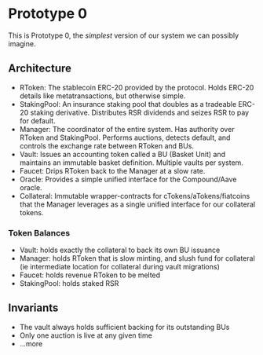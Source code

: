 # Prototype 0

This is Prototype 0, the _simplest_ version of our system we can possibly imagine.

## Architecture

- RToken: The stablecoin ERC-20 provided by the protocol. Holds ERC-20 details like metatransactions, but otherwise simple.
- StakingPool: An insurance staking pool that doubles as a tradeable ERC-20 staking derivative. Distributes RSR dividends and seizes RSR to pay for default.
- Manager: The coordinator of the entire system. Has authority over RToken and StakingPool. Performs auctions, detects default, and controls the exchange rate between RToken and BUs.
- Vault: Issues an accounting token called a BU (Basket Unit) and maintains an immutable basket definition. Multiple vaults per system.
- Faucet: Drips RToken back to the Manager at a slow rate.
- Oracle: Provides a simple unified interface for the Compound/Aave oracle.
- Collateral: Immutable wrapper-contracts for cTokens/aTokens/fiatcoins that the Manager leverages as a single unified interface for our collateral tokens.

### Token Balances

- Vault: holds exactly the collateral to back its own BU issuance
- Manager: holds RToken that is slow minting, and slush fund for collateral (ie intermediate location for collateral during vault migrations)
- Faucet: holds revenue RToken to be melted
- StakingPool: holds staked RSR

## Invariants

- The vault always holds sufficient backing for its outstanding BUs
- Only one auction is live at any given time
- ...more
